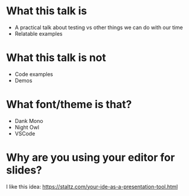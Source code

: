# What this talk is

- A practical talk about testing vs other things we can do with our time
- Relatable examples

# What this talk is not

- Code examples
- Demos

# What font/theme is that?

- Dank Mono
- Night Owl
- VSCode

# Why are you using your editor for slides?

I like this idea: https://staltz.com/your-ide-as-a-presentation-tool.html
